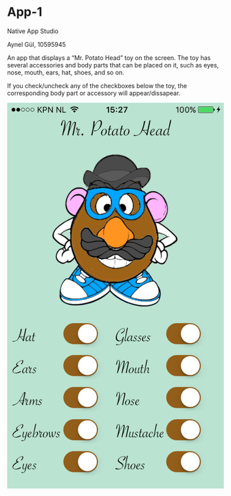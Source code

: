 # App-1
Native App Studio

Aynel Gül,
10595945

An app that displays a “Mr. Potato Head” toy on the screen.
The toy has several accessories and body parts that can be placed on it, such as eyes, nose, mouth, ears, hat, shoes, and so on.

If you check/uncheck any of the checkboxes below the toy, the corresponding body part or accessory will appear/dissapear.

![ScreenShot](https://github.com/Aynelgul/App-1/blob/master/IMG_6450.PNG?raw=true)
